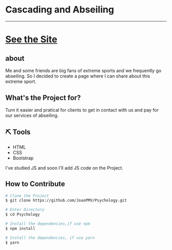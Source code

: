 <h1 align="center">
  <img src="./images//logoFundoBranco.png" alt="" />
</h1>
 <h1>Cascading and Abseiling</h1>
<hr />

<h1><a href="www.rapelsaocarlos.online">See the Site</a></h1>

## about

Me and some friends are big fans of extreme sports and we frequently go abseiling. So I decided to create a page where I can share about this extreme sport.

## What's the Project for?

Turn it easier and pratical for clients to get in contact with us and pay for our services of abseiling.

## ⛏️ Tools

- HTML
- CSS
- Bootstrap

I've studied JS and soon I'll add JS code on the Project.

## How to Contribute

```bash
# Clone the Project
$ git clone https://github.com/JoaoPMV/Psychology.git
```

```bash
# Enter Directory
$ cd Psychology
```

```bash
# Install the dependencies,if use npm
$ npm install
```

```bash
# Install the dependencies, if use yarn
$ yarn
```
